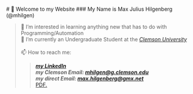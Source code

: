<br>
# 👋 Welcome to my Website
### My Name is Max Julius Hilgenberg (@mhilgen)<br>

> 👀 I’m interested in learning anything new that has to do with Programming/Automation<br>
> 🐯 I’m currently an Undergraduate Student at the *[Clemson University](http://www.clemson.edu)* <br><br>
> 📫 How to reach me:
>>   ***[my LinkedIn](http://www.linkedin.com/in/mjhilgenberg/)***<br>
>>   ***my Clemson Email: <mhilgen@g.clemson.edu>***<br>
>>   ***my direct Email: <max.hilgenberg@gmx.net>***<br>
<a href="mhilgen.github.io/docs/Lebenslauf.pdf" target="_blank">PDF.</a>
